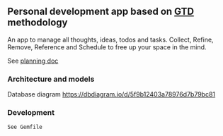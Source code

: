 ## Personal development app based on [GTD](https://gettingthingsdone.com/what-is-gtd/) methodology
An app to manage all thoughts, ideas, todos and tasks. Collect, Refine, Remove, Reference and Schedule to free up your space in the mind.

See [planning doc](https://docs.google.com/document/d/1RIufe3PNcNIkB4iJLFXdbU5d5Q76CMfuOXUahPPNdKc/edit?ts=5f946899#)

### Architecture and models
Database diagram https://dbdiagram.io/d/5f9b12403a78976d7b79bc81

### Development
	See Gemfile
